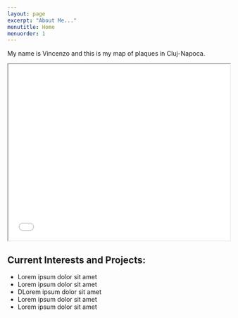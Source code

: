 ```yaml
---
layout: page
excerpt: "About Me..."
menutitle: Home
menuorder: 1
---
```


My name is Vincenzo and this is my map of plaques in Cluj-Napoca.


<iframe src="assets/web_app/index.html" width="100%" height="400"></iframe>

## Current Interests and Projects:

- Lorem ipsum dolor sit amet
- Lorem ipsum dolor sit amet
- DLorem ipsum dolor sit amet
- Lorem ipsum dolor sit amet
- Lorem ipsum dolor sit amet
